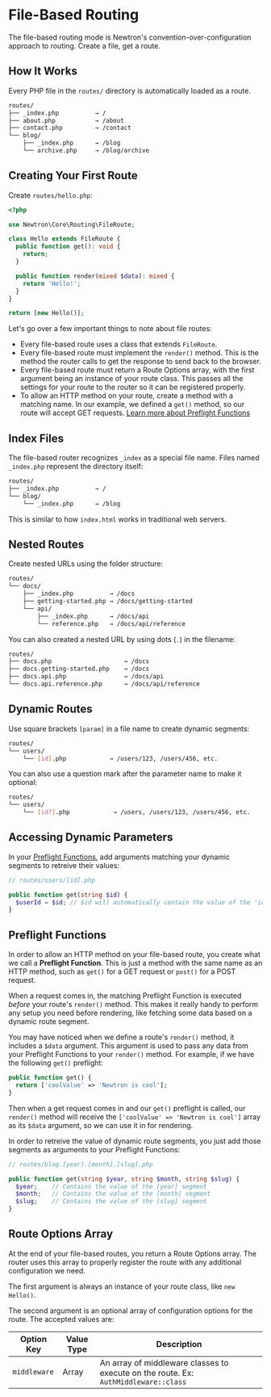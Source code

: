 # File-Based Routing

The file-based routing mode is Newtron's convention-over-configuration approach to routing. Create a file, get a route.

## How It Works

Every PHP file in the `routes/` directory is automatically loaded as a route.

```bash
routes/
├── _index.php          → /
├── about.php           → /about
├── contact.php         → /contact
└── blog/
    ├── _index.php      → /blog
    └── archive.php     → /blog/archive
```

## Creating Your First Route

Create `routes/hello.php`:

```php
<?php

use Newtron\Core\Routing\FileRoute;

class Hello extends FileRoute {
  public function get(): void {
    return;
  }

  public function render(mixed $data): mixed {
    return 'Hello!';
  }
}

return [new Hello()];
```

Let's go over a few important things to note about file routes:

- Every file-based route uses a class that extends `FileRoute`.
- Every file-based route must implement the `render()` method. This is the method the router calls to get the response to send back to the browser.
- Every file-based route must return a Route Options array, with the first argument being an instance of your route class. This passes all the settings for your route to the router so it can be registered properly.
- To allow an HTTP method on your route, create a method with a matching name. In our example, we defined a `get()` method, so our route will accept GET requests. [Learn more about Preflight Functions](#preflight-functions)

## Index Files

The file-based router recognizes `_index` as a special file name. Files named `_index.php` represent the directory itself:

```bash
routes/
├── _index.php          → /
└── blog/
    └── _index.php      → /blog
```

This is similar to how `index.html` works in traditional web servers.

## Nested Routes

Create nested URLs using the folder structure:

```bash
routes/
└── docs/
    ├── _index.php          → /docs
    ├── getting-started.php → /docs/getting-started
    └── api/
        ├── _index.php      → /docs/api
        └── reference.php   → /docs/api/reference
```

You can also created a nested URL by using dots (`.`) in the filename:

```bash
routes/
├── docs.php                    → /docs
├── docs.getting-started.php    → /docs
├── docs.api.php                → /docs/api
└── docs.api.reference.php      → /docs/api/reference
```

## Dynamic Routes

Use square brackets `[param]` in a file name to create dynamic segments:

```bash
routes/
└── users/
    └── [id].php            → /users/123, /users/456, etc.
```

You can also use a question mark after the parameter name to make it optional:

```bash
routes/
└── users/
    └── [id?].php            → /users, /users/123, /users/456, etc.
```

## Accessing Dynamic Parameters

In your [Preflight Functions](#preflight-functions), add arguments matching your dynamic segments to retreive their values:

```php
// routes/users/[id].php

public function get(string $id) {
  $userId = $id; // $id will automatically contain the value of the 'id' URL segment
}
```

## Preflight Functions

In order to allow an HTTP method on your file-based route, you create what we call a **Preflight Function**. This is just a method with the same name as an HTTP method, such as `get()` for a GET request or `post()` for a POST request.

When a request comes in, the matching Preflight Function is executed *before* your route's `render()` method. This makes it really handy to perform any setup you need before rendering, like fetching some data based on a dynamic route segment.

You may have noticed when we define a route's `render()` method, it includes a `$data` argument. This argument is used to pass any data from your Preflight Functions to your `render()` method. For example, if we have the following `get()` preflight:

```php
public function get() {
  return ['coolValue' => 'Newtron is cool'];
}
```

Then when a get request comes in and our `get()` preflight is called, our `render()` method will receive the `['coolValue' => 'Newtron is cool']` array as its `$data` argument, so we can use it in for rendering.

In order to retreive the value of dynamic route segments, you just add those segments as arguments to your Preflight Functions:

```php
// routes/blog.[year].[month].[slug].php

public function get(string $year, string $month, string $slug) {
  $year;    // Contains the value of the [year] segment
  $month;   // Contains the value of the [month] segment
  $slug;    // Contains the value of the [slug] segment
}
```

## Route Options Array

At the end of your file-based routes, you return a Route Options array. The router uses this array to properly register the route with any additional configuration we need.

The first argument is always an instance of your route class, like `new Hello()`.

The second argument is an optional array of configuration options for the route. The accepted values are:

| Option Key | Value Type | Description |
| --- | --- | --- |
| `middleware` | Array | An array of middleware classes to execute on the route. Ex: `AuthMiddleware::class` |
